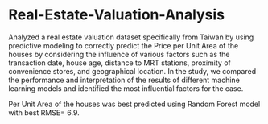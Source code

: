 # Real-Estate-Valuation-Analysis

Analyzed a real estate valuation dataset specifically from Taiwan by using predictive modeling to correctly predict the Price per Unit Area of the houses 
by considering the influence of various factors such as the transaction date, house age, distance to MRT stations, proximity of convenience stores, and 
geographical location. In the study, we compared the performance and interpretation of the results of different machine learning models and identified the 
most influential factors for the case.

Per Unit Area of the houses was best predicted using Random Forest model with best RMSE= 6.9.
